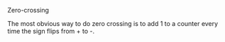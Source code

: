 Zero-crossing

The most obvious way to do zero crossing is to add 1 to a counter every time the sign flips from + to -.